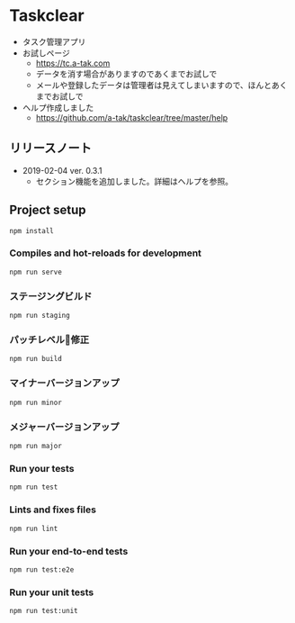# Taskclear

* タスク管理アプリ
* お試しページ
  * https://tc.a-tak.com
  * データを消す場合がありますのであくまでお試しで
  * メールや登録したデータは管理者は見えてしまいますので、ほんとあくまでお試しで
* ヘルプ作成しました
  * https://github.com/a-tak/taskclear/tree/master/help

## リリースノート

* 2019-02-04 ver. 0.3.1
  * セクション機能を追加しました。詳細はヘルプを参照。

## Project setup
```
npm install
```

### Compiles and hot-reloads for development
```
npm run serve
```

###  ステージングビルド
```
npm run staging
```

### パッチレベル修正
```
npm run build
```

### マイナーバージョンアップ
```
npm run minor
```

###  メジャーバージョンアップ
```
npm run major
```

### Run your tests
```
npm run test
```

### Lints and fixes files
```
npm run lint
```

### Run your end-to-end tests
```
npm run test:e2e
```

### Run your unit tests
```
npm run test:unit
```
